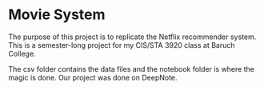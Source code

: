 # Movie System
The purpose of this project is to replicate the Netflix recommender system. This is a semester-long project for my CIS/STA 3920 class at Baruch College.

The csv folder contains the data files and the notebook folder is where the magic is done. Our project was done on DeepNote. 
